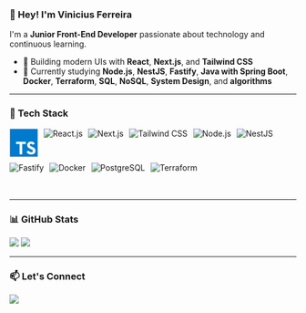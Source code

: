 ### 👋 Hey! I'm Vinicius Ferreira

I'm a **Junior Front-End Developer** passionate about technology and continuous learning.

- 🚀 Building modern UIs with **React**, **Next.js**, and **Tailwind CSS**
- 🧠 Currently studying **Node.js**, **NestJS**, **Fastify**, **Java with Spring Boot**, **Docker**, **Terraform**, **SQL**, **NoSQL**, **System Design**, and **algorithms**

---

### 🧰 Tech Stack

<div style="display: flex; flex-wrap: wrap; gap: 10px;">
  <img src="https://raw.githubusercontent.com/devicons/devicon/master/icons/typescript/typescript-original.svg" height="50" alt="TypeScript" />
  <img src="https://cdn.jsdelivr.net/gh/marwin1991/profile-technology-icons/icons/react.png" height="50" alt="React.js" />
  <img src="https://cdn.jsdelivr.net/gh/marwin1991/profile-technology-icons/icons/next_js.png" height="50" alt="Next.js" />
  <img src="https://cdn.jsdelivr.net/gh/marwin1991/profile-technology-icons/icons/tailwind_css.png" height="50" alt="Tailwind CSS" />
  <img src="https://cdn.jsdelivr.net/gh/marwin1991/profile-technology-icons/icons/node_js.png" height="50" alt="Node.js" />
  <img src="https://cdn.jsdelivr.net/gh/marwin1991/profile-technology-icons/icons/nest_js.png" height="50" alt="NestJS" />
  <img src="https://cdn.jsdelivr.net/gh/marwin1991/profile-technology-icons/icons/fastify.png" height="50" alt="Fastify" />
  <img src="https://cdn.jsdelivr.net/gh/marwin1991/profile-technology-icons/icons/docker.png" height="50" alt="Docker" />
  <img src="https://cdn.jsdelivr.net/gh/marwin1991/profile-technology-icons/icons/postgresql.png" height="50" alt="PostgreSQL" />
  <img src="https://cdn.jsdelivr.net/gh/devicons/devicon/icons/terraform/terraform-original.svg" height="50" alt="Terraform" />

</div>

---

### 📊 GitHub Stats

<div>
  <img height="180em" src="https://github-readme-stats-eosin-six-72.vercel.app/api?username=viniciusFerreira7&show_icons=true&theme=radical" />
  <img height="180em" src="https://github-readme-stats-eosin-six-72.vercel.app/api/top-langs/?username=viniciusFerreira7&layout=compact&theme=radical" />
</div>

---

### 📫 Let's Connect

<a href="https://www.linkedin.com/in/vinicius-ferreira-84b68b162/" target="_blank">
  <img src="https://img.shields.io/badge/-LinkedIn-%230077B5?style=for-the-badge&logo=linkedin&logoColor=white" />
</a>
